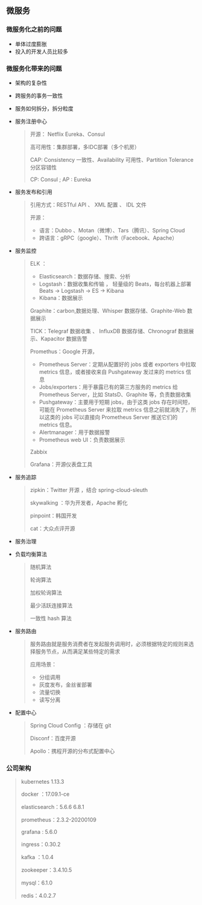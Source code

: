 ## 微服务

### 微服务化之前的问题

- 单体过度膨胀
- 投入的开发人员比较多

### 微服务化带来的问题

- 架构的复杂性

- 跨服务的事务一致性

- 服务如何拆分，拆分粒度

- 服务注册中心

  > 开源：  Netflix Eureka、Consul
  >
  > 高可用性：集群部署，多IDC部署（多个机房）
  >
  > CAP: Consistency 一致性、Availability 可用性、Partition Tolerance 分区容错性
  >
  > CP: Consul  ; AP : Eureka

- 服务发布和引用

  > 引用方式：RESTful API    、  XML 配置 、     IDL 文件
  >
  > 开源： 
  >
  > - 语言：Dubbo 、Motan（微博）、Tars（腾讯）、Spring Cloud
  > - 跨语言：gRPC（google）、Thrift（Facebook、Apache）

- 服务监控

  > ELK ：
  >
  > - Elasticsearch：数据存储、搜索、分析
  > - Logstash：数据收集和传输 ， 轻量级的 Beats，每台机器上部署 Beats → Logstash → ES → Kibana
  > - Kibana：数据展示
  >
  > Graphite：carbon,数据处理、Whisper 数据存储、Graphite-Web 数据展示
  >
  > TICK：Telegraf 数据收集 、 InfluxDB 数据存储、Chronograf  数据展示、Kapacitor 数据告警
  >
  > Promethus：Google 开源，
  >
  > - Prometheus Server：定期从配置好的 jobs 或者 exporters 中拉取 metrics 信息，或者接收来自 Pushgateway 发过来的 metrics 信息
  > - Jobs/exporters：用于暴露已有的第三方服务的 metrics 给 Prometheus Server，比如 StatsD、Graphite 等，负责数据收集
  > - Pushgateway：主要用于短期 jobs，由于这类 jobs 存在时间短，可能在 Prometheus Server 来拉取 metrics 信息之前就消失了，所以这类的 jobs 可以直接向 Prometheus Server 推送它们的 metrics 信息。
  > - Alertmanager：用于数据报警
  > - Prometheus web UI：负责数据展示
  >
  > Zabbix
  >
  > Grafana：开源仪表盘工具

- 服务追踪

  > zipkin：Twitter 开源 ，结合 spring-cloud-sleuth
  >
  > skywalking ：华为开发者，Apache 孵化
  >
  > pinpoint：韩国开发
  >
  > cat：大众点评开源

- 服务治理

- 负载均衡算法

  > 随机算法
  >
  > 轮询算法
  >
  > 加权轮询算法
  >
  > 最少活跃连接算法
  >
  > 一致性 hash 算法

- 服务路由

  > 服务路由就是服务消费者在发起服务调用时，必须根据特定的规则来选择服务节点，从而满足某些特定的需求
  >
  > 应用场景：
  >
  > - 分组调用
  > - 灰度发布，金丝雀部署
  > - 流量切换
  > - 读写分离

- 配置中心

  > Spring Cloud Config ：存储在 git
  >
  > Disconf：百度开源
  >
  > Apollo：携程开源的分布式配置中心

### 公司架构

> kubernetes  1.13.3
>
> docker ：17.09.1-ce
>
> elasticsearch：5.6.6    6.8.1
>
> prometheus：2.3.2-20200109
>
> grafana : 5.6.0
>
> ingress：0.30.2
>
> kafka ：1.0.4
>
> zookeeper：3.4.10.5
>
> mysql：6.1.0
>
> redis：4.0.2.7